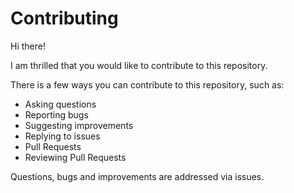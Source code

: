 # Contributing

Hi there!

I am thrilled that you would like to contribute to this repository.

There is a few ways you can contribute to this repository, such as:

- Asking questions
- Reporting bugs
- Suggesting improvements
- Replying to issues
- Pull Requests
- Reviewing Pull Requests

Questions, bugs and improvements are addressed via issues.
